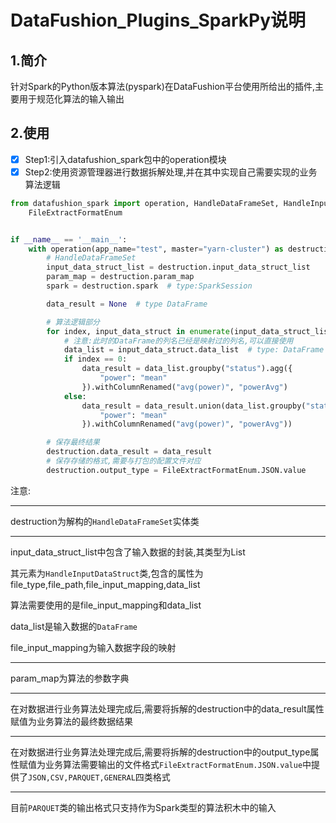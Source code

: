 # DataFushion_Plugins_SparkPy说明

## 1.简介

针对Spark的Python版本算法(pyspark)在DataFushion平台使用所给出的插件,主要用于规范化算法的输入输出

## 2.使用

- [x] Step1:引入datafushion_spark包中的operation模块
- [x] Step2:使用资源管理器进行数据拆解处理,并在其中实现自己需要实现的业务算法逻辑

```python
from datafushion_spark import operation, HandleDataFrameSet, HandleInputDataStruct, DataFrame, SparkSession, \
    FileExtractFormatEnum


if __name__ == '__main__':
    with operation(app_name="test", master="yarn-cluster") as destruction:  # type:
        # HandleDataFrameSet
        input_data_struct_list = destruction.input_data_struct_list
        param_map = destruction.param_map
        spark = destruction.spark  # type:SparkSession

        data_result = None  # type DataFrame

        # 算法逻辑部分
        for index, input_data_struct in enumerate(input_data_struct_list):  # type: HandleInputDataStruct
            # 注意:此时的DataFrame的列名已经是映射过的列名,可以直接使用
            data_list = input_data_struct.data_list  # type: DataFrame
            if index == 0:
                data_result = data_list.groupby("status").agg({
                    "power": "mean"
                }).withColumnRenamed("avg(power)", "powerAvg")
            else:
                data_result = data_result.union(data_list.groupby("status").agg({
                    "power": "mean"
                }).withColumnRenamed("avg(power)", "powerAvg"))

        # 保存最终结果
        destruction.data_result = data_result
        # 保存存储的格式,需要与打包的配置文件对应
        destruction.output_type = FileExtractFormatEnum.JSON.value
```

注意:

------

destruction为解构的`HandleDataFrameSet`实体类

------

input_data_struct_list中包含了输入数据的封装,其类型为List

其元素为`HandleInputDataStruct`类,包含的属性为file_type,file_path,file_input_mapping,data_list

算法需要使用的是file_input_mapping和data_list

data_list是输入数据的`DataFrame`

file_input_mapping为输入数据字段的映射

------

param_map为算法的参数字典

------

在对数据进行业务算法处理完成后,需要将拆解的destruction中的data_result属性赋值为业务算法的最终数据结果

------

在对数据进行业务算法处理完成后,需要将拆解的destruction中的output_type属性赋值为业务算法需要输出的文件格式`FileExtractFormatEnum.JSON.value`中提供了`JSON,CSV,PARQUET,GENERAL`四类格式

------

目前`PARQUET`类的输出格式只支持作为Spark类型的算法积木中的输入